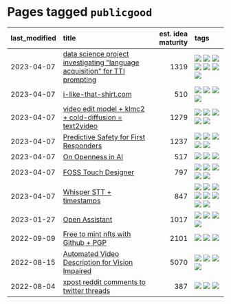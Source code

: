 # Pages tagged `publicgood`

|last_modified|title|est. idea maturity|tags
|:---|:---|---:|:---|
|2023-04-07|[data science project investigating "language acquisition" for TTI prompting](../tti_language_aqcuisition.md)|1319|[![](https://img.shields.io/badge/tag-alignment-22d494)](../tags/alignment.md) [![](https://img.shields.io/badge/tag-dataset-abf295)](../tags/dataset.md) [![](https://img.shields.io/badge/tag-experimental-76bb24)](../tags/experimental.md) [![](https://img.shields.io/badge/tag-prompting-7c795e)](../tags/prompting.md) [![](https://img.shields.io/badge/tag-publication-43d799)](../tags/publication.md) [![](https://img.shields.io/badge/tag-publicgood-869cae)](../tags/publicgood.md) [![](https://img.shields.io/badge/tag-stability-3c7f53)](../tags/stability.md)|
|2023-04-07|[i-like-that-shirt.com](../ilikethatshirt.com.md)|510|[![](https://img.shields.io/badge/tag-accessibility-2b1224)](../tags/accessibility.md) [![](https://img.shields.io/badge/tag-completed-a68128)](../tags/completed.md) [![](https://img.shields.io/badge/tag-publicgood-869cae)](../tags/publicgood.md) [![](https://img.shields.io/badge/tag-tooling-50c04b)](../tags/tooling.md)|
|2023-04-07|[video edit model + klmc2 + cold-diffusion = text2video](../video-edit-model-over-init-video.md)|1279|[![](https://img.shields.io/badge/tag-animation-1743a)](../tags/animation.md) [![](https://img.shields.io/badge/tag-meta-cdef47)](../tags/meta.md) [![](https://img.shields.io/badge/tag-publicgood-869cae)](../tags/publicgood.md) [![](https://img.shields.io/badge/tag-stability-3c7f53)](../tags/stability.md) [![](https://img.shields.io/badge/tag-tooling-50c04b)](../tags/tooling.md)|
|2023-04-07|[Predictive Safety for First Responders](../safety-officer.md)|1237|[![](https://img.shields.io/badge/tag-completed-a68128)](../tags/completed.md) [![](https://img.shields.io/badge/tag-dataset-abf295)](../tags/dataset.md) [![](https://img.shields.io/badge/tag-publication-43d799)](../tags/publication.md) [![](https://img.shields.io/badge/tag-publicgood-869cae)](../tags/publicgood.md) [![](https://img.shields.io/badge/tag-wip-95bed6)](../tags/wip.md)|
|2023-04-07|[On Openness in AI](../on_openness_in_ai.md)|517|[![](https://img.shields.io/badge/tag-alignment-22d494)](../tags/alignment.md) [![](https://img.shields.io/badge/tag-publication-43d799)](../tags/publication.md) [![](https://img.shields.io/badge/tag-publicgood-869cae)](../tags/publicgood.md)|
|2023-04-07|[FOSS Touch Designer](../FOSS_touch_designer.md)|797|[![](https://img.shields.io/badge/tag-alignment-22d494)](../tags/alignment.md) [![](https://img.shields.io/badge/tag-animation-1743a)](../tags/animation.md) [![](https://img.shields.io/badge/tag-publicgood-869cae)](../tags/publicgood.md) [![](https://img.shields.io/badge/tag-tooling-50c04b)](../tags/tooling.md) [![](https://img.shields.io/badge/tag-wip-95bed6)](../tags/wip.md)|
|2023-04-07|[Whisper STT + timestamps](../whisper-stt-plus-timestamps.md)|847|[![](https://img.shields.io/badge/tag-colab-161a53)](../tags/colab.md) [![](https://img.shields.io/badge/tag-dataset-abf295)](../tags/dataset.md) [![](https://img.shields.io/badge/tag-experimental-76bb24)](../tags/experimental.md) [![](https://img.shields.io/badge/tag-meta-cdef47)](../tags/meta.md) [![](https://img.shields.io/badge/tag-prompting-7c795e)](../tags/prompting.md) [![](https://img.shields.io/badge/tag-publicgood-869cae)](../tags/publicgood.md) [![](https://img.shields.io/badge/tag-stability-3c7f53)](../tags/stability.md) [![](https://img.shields.io/badge/tag-tooling-50c04b)](../tags/tooling.md)|
|2023-01-27|[Open Assistant](../open-assistant.md)|1017|[![](https://img.shields.io/badge/tag-accessibility-2b1224)](../tags/accessibility.md) [![](https://img.shields.io/badge/tag-publicgood-869cae)](../tags/publicgood.md) [![](https://img.shields.io/badge/tag-stability-3c7f53)](../tags/stability.md) [![](https://img.shields.io/badge/tag-wip-95bed6)](../tags/wip.md)|
|2022-09-09|[Free to mint nfts with Github + PGP](../free-to-mint-nfts_git_plus_pgp.md)|2101|[![](https://img.shields.io/badge/tag-publicgood-869cae)](../tags/publicgood.md) [![](https://img.shields.io/badge/tag-tooling-50c04b)](../tags/tooling.md) [![](https://img.shields.io/badge/tag-wip-95bed6)](../tags/wip.md)|
|2022-08-15|[Automated Video Description for Vision Impaired](../automated-video-description.md)|5070|[![](https://img.shields.io/badge/tag-accessibility-2b1224)](../tags/accessibility.md) [![](https://img.shields.io/badge/tag-dataset-abf295)](../tags/dataset.md) [![](https://img.shields.io/badge/tag-foundation-f1c85)](../tags/foundation.md) [![](https://img.shields.io/badge/tag-publicgood-869cae)](../tags/publicgood.md)|
|2022-08-04|[xpost reddit comments to twitter threads](../reddit2twitter.md)|387|[![](https://img.shields.io/badge/tag-experimental-76bb24)](../tags/experimental.md) [![](https://img.shields.io/badge/tag-publicgood-869cae)](../tags/publicgood.md) [![](https://img.shields.io/badge/tag-tooling-50c04b)](../tags/tooling.md)|